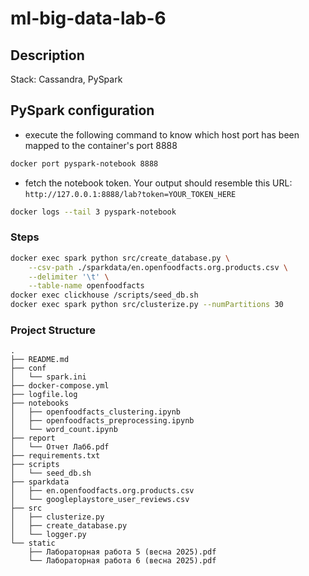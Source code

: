 # ml-big-data-lab-6

## Description

Stack: Cassandra, PySpark

## PySpark configuration

- execute the following command to know which host port has been mapped to the container's port 8888

```bash
docker port pyspark-notebook 8888
```

- fetch the notebook token. Your output should resemble this URL: `http://127.0.0.1:8888/lab?token=YOUR_TOKEN_HERE`

```bash
docker logs --tail 3 pyspark-notebook
```

### Steps

```bash
docker exec spark python src/create_database.py \
    --csv-path ./sparkdata/en.openfoodfacts.org.products.csv \
    --delimiter '\t' \
    --table-name openfoodfacts
docker exec clickhouse /scripts/seed_db.sh
docker exec spark python src/clusterize.py --numPartitions 30
```

### Project Structure

```text
.
├── README.md
├── conf
│   └── spark.ini
├── docker-compose.yml
├── logfile.log
├── notebooks
│   ├── openfoodfacts_clustering.ipynb
│   ├── openfoodfacts_preprocessing.ipynb
│   └── word_count.ipynb
├── report
│   └── Отчет Лаб6.pdf
├── requirements.txt
├── scripts
│   └── seed_db.sh
├── sparkdata
│   ├── en.openfoodfacts.org.products.csv
│   └── googleplaystore_user_reviews.csv
├── src
│   ├── clusterize.py
│   ├── create_database.py
│   └── logger.py
└── static
    ├── Лабораторная работа 5 (весна 2025).pdf
    └── Лабораторная работа 6 (весна 2025).pdf
```
